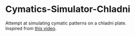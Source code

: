 # Cymatics-Simulator-Chladni
Attempt at simulating cymatic patterns on a chladni plate.  
Inspired from [this video](https://www.youtube.com/watch?v=Q3oItpVa9fs).
